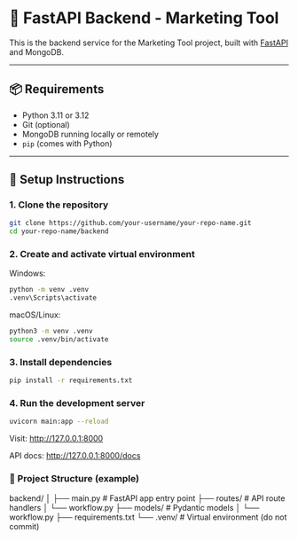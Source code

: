 # 🚀 FastAPI Backend - Marketing Tool

This is the backend service for the Marketing Tool project, built with [FastAPI](https://fastapi.tiangolo.com/) and MongoDB.

---

## 📦 Requirements

- Python 3.11 or 3.12
- Git (optional)
- MongoDB running locally or remotely
- `pip` (comes with Python)

---

## 🔧 Setup Instructions

### 1. Clone the repository

```bash
git clone https://github.com/your-username/your-repo-name.git
cd your-repo-name/backend
```

### 2. Create and activate virtual environment

Windows:

```bash
python -m venv .venv
.venv\Scripts\activate
```

macOS/Linux:

```bash
python3 -m venv .venv
source .venv/bin/activate
```

### 3. Install dependencies

```bash
pip install -r requirements.txt
```

### 4. Run the development server

```bash
uvicorn main:app --reload
```

Visit: http://127.0.0.1:8000

API docs: http://127.0.0.1:8000/docs

### 🧪 Project Structure (example)

backend/
│
├── main.py # FastAPI app entry point
├── routes/ # API route handlers
│ └── workflow.py
├── models/ # Pydantic models
│ └── workflow.py
├── requirements.txt
└── .venv/ # Virtual environment (do not commit)
